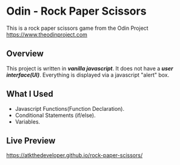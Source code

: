 # Odin - Rock Paper Scissors
This is a rock paper scissors game from the Odin Project https://www.theodinproject.com

## Overview
This project is written in <em><strong>vanilla javascript</strong></em>. It does not have a <strong><em>user interface(UI)</em></strong>. Everything is displayed via a javascript "alert" box.

## What I Used
* Javascript Functions(Function Declaration).
* Conditional Statements (if/else).
* Variables.

## Live Preview
https://atkthedeveloper.github.io/rock-paper-scissors/
